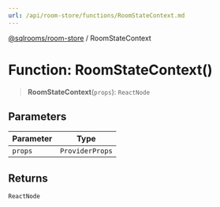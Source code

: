 ```yaml
---
url: /api/room-store/functions/RoomStateContext.md
---
```

[@sqlrooms/room-store](../index.md) / RoomStateContext

# Function: RoomStateContext()

> **RoomStateContext**(`props`): `ReactNode`

## Parameters

| Parameter | Type |
| ------ | ------ |
| `props` | `ProviderProps` |

## Returns

`ReactNode`
